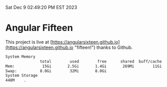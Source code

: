 Sat Dec  9 02:49:20 PM EST 2023

# Angular Fifteen


This project is live at [https://angularsixteen.github.io](https://angularsixteen.github.io "fifteen!") thanks to Github.

```bash
System Memory
               total        used        free      shared  buff/cache   available
Mem:            15Gi       2.5Gi       1.4Gi       269Mi        11Gi        12Gi
Swap:          8.0Gi        32Mi       8.0Gi
System Storage
448M	.
```
